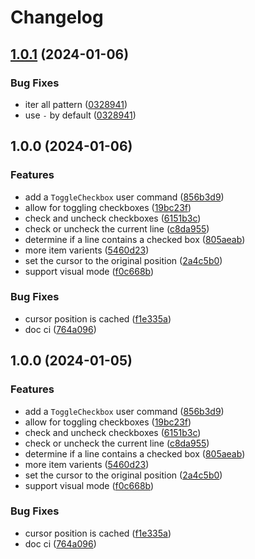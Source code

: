 # Changelog

## [1.0.1](https://github.com/phanen/toggle-checkbox.nvim/compare/v1.0.0...v1.0.1) (2024-01-06)


### Bug Fixes

* iter all pattern ([0328941](https://github.com/phanen/toggle-checkbox.nvim/commit/03289416807beb8172aed56a2a0a99900dd32dbc))
* use `-` by default ([0328941](https://github.com/phanen/toggle-checkbox.nvim/commit/03289416807beb8172aed56a2a0a99900dd32dbc))

## 1.0.0 (2024-01-06)


### Features

* add a `ToggleCheckbox` user command ([856b3d9](https://github.com/phanen/toggle-checkbox.nvim/commit/856b3d99cde6eac0a0ab6085d2a5fca695b02352))
* allow for toggling checkboxes ([19bc23f](https://github.com/phanen/toggle-checkbox.nvim/commit/19bc23fc3e98869570f2baa9814f27eaa57cc659))
* check and uncheck checkboxes ([6151b3c](https://github.com/phanen/toggle-checkbox.nvim/commit/6151b3c0e21c2ec65861927037892ae548190f08))
* check or uncheck the current line ([c8da955](https://github.com/phanen/toggle-checkbox.nvim/commit/c8da95500405470af90fba34bc6a8affbcf897d9))
* determine if a line contains a checked box ([805aeab](https://github.com/phanen/toggle-checkbox.nvim/commit/805aeab26557e3b0c2da60db4caec04307ca5c25))
* more item varients ([5460d23](https://github.com/phanen/toggle-checkbox.nvim/commit/5460d239c69f7643753d0f21d92c914ecc8b8014))
* set the cursor to the original position ([2a4c5b0](https://github.com/phanen/toggle-checkbox.nvim/commit/2a4c5b068254f6162a733cb6f99b479e72379fef))
* support visual mode ([f0c668b](https://github.com/phanen/toggle-checkbox.nvim/commit/f0c668b27cbc7aa82df14d4d4774450a18f76d2d))


### Bug Fixes

* cursor position is cached ([f1e335a](https://github.com/phanen/toggle-checkbox.nvim/commit/f1e335a96d71a5de75458e24d8a50c09babe4a96))
* doc ci ([764a096](https://github.com/phanen/toggle-checkbox.nvim/commit/764a0967006e938525bff3199989b8c269b35470))

## 1.0.0 (2024-01-05)


### Features

* add a `ToggleCheckbox` user command ([856b3d9](https://github.com/phanen/toggle-checkbox.nvim/commit/856b3d99cde6eac0a0ab6085d2a5fca695b02352))
* allow for toggling checkboxes ([19bc23f](https://github.com/phanen/toggle-checkbox.nvim/commit/19bc23fc3e98869570f2baa9814f27eaa57cc659))
* check and uncheck checkboxes ([6151b3c](https://github.com/phanen/toggle-checkbox.nvim/commit/6151b3c0e21c2ec65861927037892ae548190f08))
* check or uncheck the current line ([c8da955](https://github.com/phanen/toggle-checkbox.nvim/commit/c8da95500405470af90fba34bc6a8affbcf897d9))
* determine if a line contains a checked box ([805aeab](https://github.com/phanen/toggle-checkbox.nvim/commit/805aeab26557e3b0c2da60db4caec04307ca5c25))
* more item varients ([5460d23](https://github.com/phanen/toggle-checkbox.nvim/commit/5460d239c69f7643753d0f21d92c914ecc8b8014))
* set the cursor to the original position ([2a4c5b0](https://github.com/phanen/toggle-checkbox.nvim/commit/2a4c5b068254f6162a733cb6f99b479e72379fef))
* support visual mode ([f0c668b](https://github.com/phanen/toggle-checkbox.nvim/commit/f0c668b27cbc7aa82df14d4d4774450a18f76d2d))


### Bug Fixes

* cursor position is cached ([f1e335a](https://github.com/phanen/toggle-checkbox.nvim/commit/f1e335a96d71a5de75458e24d8a50c09babe4a96))
* doc ci ([764a096](https://github.com/phanen/toggle-checkbox.nvim/commit/764a0967006e938525bff3199989b8c269b35470))
